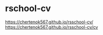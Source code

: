 # rschool-cv
https://chertenok567.github.io/rsschool-cv/
https://chertenok567.github.io/rsschool-cv/cv
